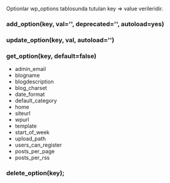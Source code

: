 Optionlar wp_options tablosunda tutulan key => value verileridir.

### add_option(key, val='', deprecated='', autoload=yes)

### update_option(key, val, autoload='')

### get_option(key, default=false)
- admin_email
- blogname
- blogdescription
- blog_charset
- date_format
- default_category
- home
- siteurl
- wpurl
- template
- start_of_week
- upload_path
- users_can_register
- posts_per_page
- posts_per_rss

### delete_option(key);
